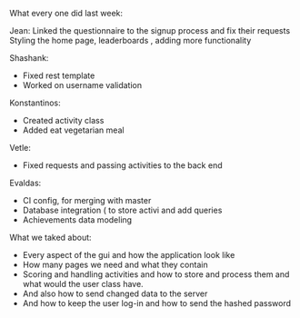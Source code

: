 What every one did last week:

Jean:
Linked the questionnaire to the signup process and fix their requests
Styling the home page, leaderboards , adding more functionality

Shashank:
- Fixed rest template
- Worked on username validation

Konstantinos:
- Created activity class
- Added eat vegetarian meal
 
Vetle:
- Fixed requests and passing activities to the back end

Evaldas:
- CI config, for merging with master 
- Database integration ( to store activi  and add queries
- Achievements data modeling


What we taked about:
- Every aspect of the gui and how the application look like
- How many pages we need and what they contain
- Scoring and handling activities and how to store and process them and what would the user class have.
- And also how to send changed data to the server
- And how to keep the user log-in and how to send the hashed password 
